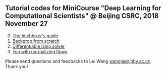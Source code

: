 ## Tutorial codes for MiniCourse "Deep Learning for Computational Scientists" @ Beijing CSRC, 2018 November 27 

0. [The hitchhiker's guide](http://wangleiphy.github.io/lectures.html)
1. [Backprop from scratch](https://github.com/wangleiphy/dl4csrc/tree/master/1-bp)
2. [Differentiable Ising solver](https://github.com/wangleiphy/dl4csrc/tree/master/2-ising)
3. [Fun with normalizing flows](https://github.com/wangleiphy/dl4csrc/tree/master/3-flow)

Please send questions and feedbacks to Lei Wang <wanglei@iphy.ac.cn>. Thank you! 

